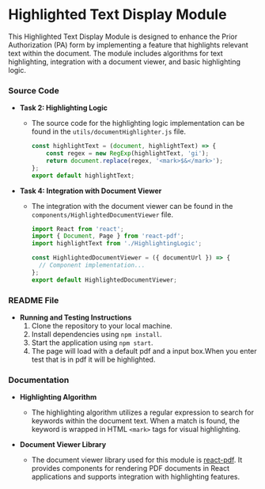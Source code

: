 # Highlighted Text Display Module

This Highlighted Text Display Module is designed to enhance the Prior Authorization (PA) form by implementing a feature that highlights relevant text within the document. The module includes algorithms for text highlighting, integration with a document viewer, and basic highlighting logic.

### Source Code

- **Task 2: Highlighting Logic**
  - The source code for the highlighting logic implementation can be found in the `utils/documentHighlighter.js` file.

    ```javascript
    const highlightText = (document, highlightText) => {
        const regex = new RegExp(highlightText, 'gi');
        return document.replace(regex, '<mark>$&</mark>');
    };
    export default highlightText;
    ```

- **Task 4: Integration with Document Viewer**
  - The integration with the document viewer can be found in the `components/HighlightedDocumentViewer` file.

    ```javascript
    import React from 'react';
    import { Document, Page } from 'react-pdf';
    import highlightText from './HighlightingLogic';

    const HighlightedDocumentViewer = ({ documentUrl }) => {
      // Component implementation...
    };
    export default HighlightedDocumentViewer;
    ```

### README File

- **Running and Testing Instructions**
  1. Clone the repository to your local machine.
  2. Install dependencies using `npm install`.
  3. Start the application using `npm start`.
  4. The page will load with a default pdf and a input box.When you enter test that is in pdf it will be highlighted.

### Documentation
- **Highlighting Algorithm**
  - The highlighting algorithm utilizes a regular expression to search for keywords within the document text. When a match is found, the keyword is wrapped in HTML `<mark>` tags for visual highlighting.

- **Document Viewer Library**
  - The document viewer library used for this module is [react-pdf](https://github.com/wojtekmaj/react-pdf). It provides components for rendering PDF documents in React applications and supports integration with highlighting features.
